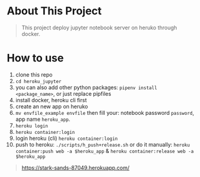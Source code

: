 # About This Project
> This project deploy jupyter notebook server on heruko through docker.




# How to use
1. clone this repo
1. `cd heroku_jupyter`
1. you can also add other python packages: `pipenv install <package_name>`, or just replace pipfiles
1. install docker, heroku cli first
1. create an new app on heruko
1. `mv envfile_example envfile` then fill your: notebook password `password`, app name `heroku_app`.
1. `heroku login`
1. `heroku container:login`
1. login heroku (cli) `heroku container:login`
1. push to heroku: `./scripts/h_push+release.sh` or do it manually: `heroku container:push web -a $heroku_app` & `heroku container:release web -a $heroku_app`


> https://stark-sands-87049.herokuapp.com/


